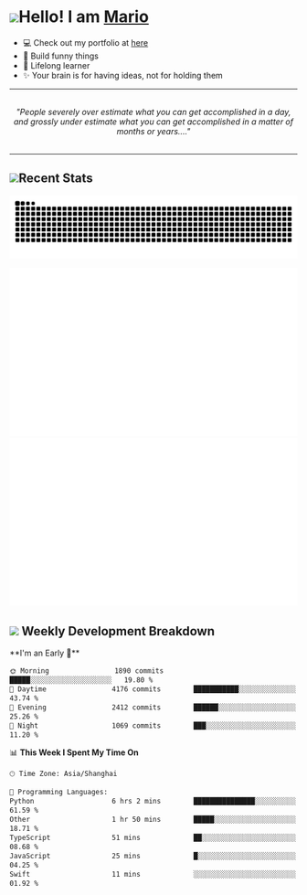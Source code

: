 <h1><a href = "#"><img src="https://media.giphy.com/media/VgCDAzcKvsR6OM0uWg/giphy.gif" width="50"></a><span>Hello! I am <a href="https://github.com/mario1in">Mario</a></span></h1>

- 💻 Check out my portfolio at [here](https://shixiong.name)
- 🔨 Build funny things
- 🚀 Lifelong learner
- ✨ Your brain is for having ideas, not for holding them

<hr/>
<br/>
<div align="center">
<i>"People severely over estimate what you can get accomplished in a day, and grossly under estimate what you can get accomplished in a matter of months or years...." </i>
</div>
<br/>
<hr/>

<h2 align="left">
  <a href="#"><img src="https://emojis.slackmojis.com/emojis/images/1643514389/3643/cool-doge.gif?1643514389" height="30"></a>Recent Stats
</h2>

<picture>
  <source
    media="(prefers-color-scheme: dark)"
    srcset="https://raw.githubusercontent.com/mario1in/mario1in/output/github-contribution-grid-snake-dark.svg"
  />
  <source
    media="(prefers-color-scheme: light)"
    srcset="https://raw.githubusercontent.com/mario1in/mario1in/output/github-contribution-grid-snake.svg"
  />
  <img
    alt="github contribution grid snake animation"
    src="https://raw.githubusercontent.com/mario1in/mario1in/output/github-contribution-grid-snake.svg"
  />
</picture>

![overview](https://raw.githubusercontent.com/mario1in/mario1in/stats-output/generated/overview.svg)
![languages](https://raw.githubusercontent.com/mario1in/mario1in/stats-output/generated/languages.svg)

<h2 align="left">
  <a href="#"><img src="https://emojis.slackmojis.com/emojis/images/1643514062/184/nyancat_big.gif?1643514062" height="30"></a> Weekly Development Breakdown
</h2>
<!--START_SECTION:waka-->
**I'm an Early 🐤** 

```text
🌞 Morning                1890 commits        █████░░░░░░░░░░░░░░░░░░░░   19.80 % 
🌆 Daytime                4176 commits        ███████████░░░░░░░░░░░░░░   43.74 % 
🌃 Evening                2412 commits        ██████░░░░░░░░░░░░░░░░░░░   25.26 % 
🌙 Night                  1069 commits        ███░░░░░░░░░░░░░░░░░░░░░░   11.20 % 
```


📊 **This Week I Spent My Time On** 

```text
🕑︎ Time Zone: Asia/Shanghai

💬 Programming Languages: 
Python                   6 hrs 2 mins        ███████████████░░░░░░░░░░   61.59 % 
Other                    1 hr 50 mins        █████░░░░░░░░░░░░░░░░░░░░   18.71 % 
TypeScript               51 mins             ██░░░░░░░░░░░░░░░░░░░░░░░   08.68 % 
JavaScript               25 mins             █░░░░░░░░░░░░░░░░░░░░░░░░   04.25 % 
Swift                    11 mins             ░░░░░░░░░░░░░░░░░░░░░░░░░   01.92 % 
```


<!--END_SECTION:waka-->

